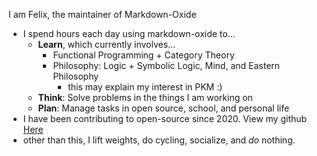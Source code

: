

I am Felix, the maintainer of Markdown-Oxide

- I spend hours each day using markdown-oxide to...
    * **Learn**, which currently involves...
        + Functional Programming + Category Theory
        + Philosophy: Logic + Symbolic Logic, Mind, and Eastern Philosophy
            + this may explain my interest in PKM :)
    * **Think**: Solve problems in the things I am working on
    * **Plan**: Manage tasks in open source, school, and personal life
- I have been contributing to open-source since 2020. View my github [Here]
- other than this, I lift weights, do cycling, socialize, and *do* nothing. 

[Here]: https://github.com/Feel-ix-343
